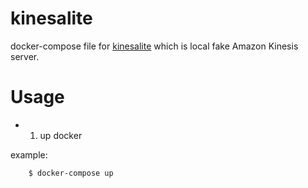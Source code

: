 kinesalite
====

docker-compose file for [kinesalite](https://github.com/mhart/kinesalite) which is local fake Amazon Kinesis server.

# Usage

- 1. up docker

example:

```bash
    $ docker-compose up
```
